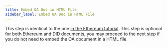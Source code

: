 ```yaml
---
title: Embed OA Doc in HTML File
sidebar_label: Embed OA Doc in HTML File
---
```


This step is identical to the one [in the Ethereum tutorial](/docs/integrator-section/verifiable-document/ethereum/oa-embedded-html). This step is optional for both Ethereum and DID documents, you may proceed to the next step if you do not need to embed the OA document in a HTML file.
